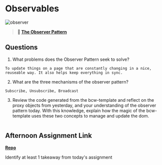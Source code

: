 # Observables

![observer](https://bcw.blob.core.windows.net/public/img/journals/8014045611652045)

> **📖 [The Observer Pattern](https://codeworksacademy.com/fs-student-guide/resources/wk3/04-Observer-Pattern)**

## Questions

1. What problems does the Observer Pattern seek to solve?
```
To update things on a page that are constantly changing in a nice, reuseable way. It also helps keep everything in sync.
```
2. What are the three mechanisms of the observer pattern?
```
Subscribe, Unsubscribe, Broadcast
```
3. Review the code generated from the bcw-template and reflect on the proxy objects from yesterday, and your understanding of the observer pattern today. With this knowledge, explain how the magic of the bcw-template uses these two concepts to manage and update the dom.
```

```
## Afternoon Assignment Link

**[Repo](https://github.com/ksquaredcoding/<ASSIGNMENT_REPO>)**

Identify at least 1 takeaway from today's assignment
```

```